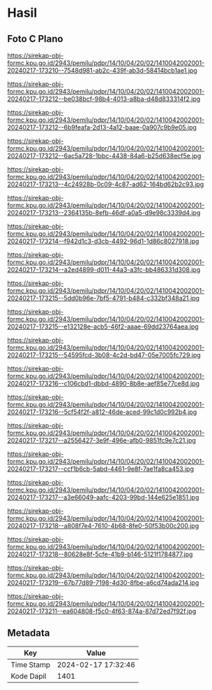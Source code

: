 # Hasil

## Foto C Plano

https://sirekap-obj-formc.kpu.go.id/2943/pemilu/pdpr/14/10/04/20/02/1410042002001-20240217-173210--7548d981-ab2c-439f-ab3d-58414bcb1ae1.jpg

https://sirekap-obj-formc.kpu.go.id/2943/pemilu/pdpr/14/10/04/20/02/1410042002001-20240217-173212--be038bcf-98b4-4013-a8ba-d48d833314f2.jpg

https://sirekap-obj-formc.kpu.go.id/2943/pemilu/pdpr/14/10/04/20/02/1410042002001-20240217-173212--6b9feafa-2d13-4a12-baae-0a907c9b9e05.jpg

https://sirekap-obj-formc.kpu.go.id/2943/pemilu/pdpr/14/10/04/20/02/1410042002001-20240217-173212--6ac5a728-1bbc-4438-84a6-b25d638ecf5e.jpg

https://sirekap-obj-formc.kpu.go.id/2943/pemilu/pdpr/14/10/04/20/02/1410042002001-20240217-173213--4c24928b-0c09-4c87-ad62-164bd62b2c93.jpg

https://sirekap-obj-formc.kpu.go.id/2943/pemilu/pdpr/14/10/04/20/02/1410042002001-20240217-173213--2364135b-8efb-46df-a0a5-d9e98c3339d4.jpg

https://sirekap-obj-formc.kpu.go.id/2943/pemilu/pdpr/14/10/04/20/02/1410042002001-20240217-173214--f942d1c3-d3cb-4492-96d1-1d86c8027918.jpg

https://sirekap-obj-formc.kpu.go.id/2943/pemilu/pdpr/14/10/04/20/02/1410042002001-20240217-173214--a2ed4899-d011-44a3-a3fc-bb486331d308.jpg

https://sirekap-obj-formc.kpu.go.id/2943/pemilu/pdpr/14/10/04/20/02/1410042002001-20240217-173215--5dd0b96e-7bf5-4791-b484-c332bf348a21.jpg

https://sirekap-obj-formc.kpu.go.id/2943/pemilu/pdpr/14/10/04/20/02/1410042002001-20240217-173215--e132128e-acb5-46f2-aaae-69dd23764aea.jpg

https://sirekap-obj-formc.kpu.go.id/2943/pemilu/pdpr/14/10/04/20/02/1410042002001-20240217-173215--54595fcd-3b08-4c2d-bd47-05e7005fc729.jpg

https://sirekap-obj-formc.kpu.go.id/2943/pemilu/pdpr/14/10/04/20/02/1410042002001-20240217-173216--c106cbd1-dbbd-4890-8b8e-aef85e77ce8d.jpg

https://sirekap-obj-formc.kpu.go.id/2943/pemilu/pdpr/14/10/04/20/02/1410042002001-20240217-173216--5cf54f2f-a812-46de-aced-99c1d0c992b4.jpg

https://sirekap-obj-formc.kpu.go.id/2943/pemilu/pdpr/14/10/04/20/02/1410042002001-20240217-173217--a2556427-3e9f-496e-afb0-9851fc9e7c21.jpg

https://sirekap-obj-formc.kpu.go.id/2943/pemilu/pdpr/14/10/04/20/02/1410042002001-20240217-173217--ccf1b6cb-5abd-4461-9e8f-7ae1fa8ca453.jpg

https://sirekap-obj-formc.kpu.go.id/2943/pemilu/pdpr/14/10/04/20/02/1410042002001-20240217-173217--a3e66049-aafc-4203-99bd-144e625e1851.jpg

https://sirekap-obj-formc.kpu.go.id/2943/pemilu/pdpr/14/10/04/20/02/1410042002001-20240217-173218--a808f7e4-7610-4b68-8fe0-50f53b00c200.jpg

https://sirekap-obj-formc.kpu.go.id/2943/pemilu/pdpr/14/10/04/20/02/1410042002001-20240217-173218--80628e8f-5cfe-41b9-b146-5121f1784877.jpg

https://sirekap-obj-formc.kpu.go.id/2943/pemilu/pdpr/14/10/04/20/02/1410042002001-20240217-173219--67b77d89-7198-4d30-8fbe-a6cd74ada214.jpg

https://sirekap-obj-formc.kpu.go.id/2943/pemilu/pdpr/14/10/04/20/02/1410042002001-20240217-173211--ea604808-f5c0-4f63-874a-87d72ed7f92f.jpg


## Metadata

| Key        | Value               |
| ---------- | ------------------- |
| Time Stamp | 2024-02-17 17:32:46 |
| Kode Dapil | 1401                |



